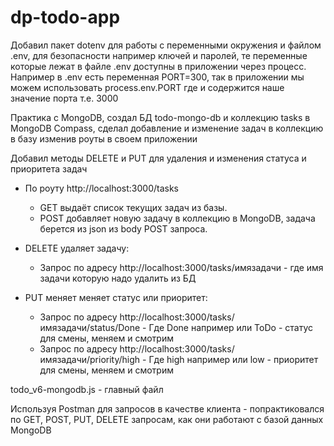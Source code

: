 # dp-todo-app

Добавил пакет dotenv для работы с переменными окружения и файлом .env, для безопасности например ключей и паролей, те переменные которые лежат в файле .env доступны в приложении через процесс. Например в .env есть переменная PORT=300, так в приложении мы можем использовать process.env.PORT где и содержится наше значение порта т.е. 3000

Практика с MongoDB, создал БД todo-mongo-db и коллекцию tasks в MongoDB Compass, сделал добавление и изменение задач в коллекцию в базу изменив роуты в своем приложении

Добавил методы DELETE и PUT для удаления и изменения статуса и приоритета задач

-   По роуту http://localhost:3000/tasks

    -   GET выдаёт список текущих задач из базы.
    -   POST добавляет новую задачу в коллекцию в MongoDB, задача берется из json из body POST запроса.

-   DELETE удаляет задачу:

    -   Запрос по адресу http://localhost:3000/tasks/имязадачи - где имя задачи которую надо удалить из БД

-   PUT меняет меняет статус или приоритет:
    -   Запрос по адресу http://localhost:3000/tasks/имязадачи/status/Done - Где Done например или ToDo - статус для смены, меняем и смотрим
    -   Запрос по адресу http://localhost:3000/tasks/имязадачи/priority/high - Где high например или low - приоритет для смены, меняем и смотрим

todo_v6-mongodb.js - главный файл

Используя Postman для запросов в качестве клиента - попрактиковался по GET, POST, PUT, DELETE запросам, как они работают с базой данных MongoDB
